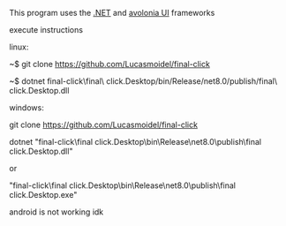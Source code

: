 This program uses the [.NET](https://dotnet.microsoft.com/) and [avolonia UI](https://avaloniaui.net/) frameworks

execute instructions

linux:

~$ git clone https://github.com/Lucasmoidel/final-click

~$ dotnet final-click\final\ click.Desktop/bin/Release/net8.0/publish/final\ click.Desktop.dll

windows:

git clone https://github.com/Lucasmoidel/final-click

dotnet "final-click\final click.Desktop\bin\Release\net8.0\publish\final click.Desktop.dll"

or 

"final-click\final click.Desktop\bin\Release\net8.0\publish\final click.Desktop.exe"

android is not working idk
